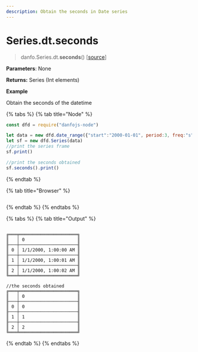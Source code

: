 ```yaml
---
description: Obtain the seconds in Date series
---
```


# Series.dt.seconds

> danfo.Series.dt.**seconds**\(\)   \[[source](https://github.com/opensource9ja/danfojs/blob/master/danfojs/src/core/timeseries.js#L280)\]

**Parameters**: None

**Returns:** Series \(Int elements\)

**Example**

Obtain the seconds of the datetime

{% tabs %}
{% tab title="Node" %}
```javascript
const dfd = require("danfojs-node")

let data = new dfd.date_range({"start":"2000-01-01", period:3, freq:"s"})
let sf = new dfd.Series(data)
//print the series frame
sf.print()

//print the seconds obtained
sf.seconds().print()
```
{% endtab %}

{% tab title="Browser" %}
```

```
{% endtab %}
{% endtabs %}

{% tabs %}
{% tab title="Output" %}
```text

╔═══╤══════════════════════╗
║   │ 0                    ║
╟───┼──────────────────────╢
║ 0 │ 1/1/2000, 1:00:00 AM ║
╟───┼──────────────────────╢
║ 1 │ 1/1/2000, 1:00:01 AM ║
╟───┼──────────────────────╢
║ 2 │ 1/1/2000, 1:00:02 AM ║
╚═══╧══════════════════════╝

//the seconds obtained
╔═══╤══════════════════════╗
║   │ 0                    ║
╟───┼──────────────────────╢
║ 0 │ 0                    ║
╟───┼──────────────────────╢
║ 1 │ 1                    ║
╟───┼──────────────────────╢
║ 2 │ 2                    ║
╚═══╧══════════════════════╝

```
{% endtab %}
{% endtabs %}

